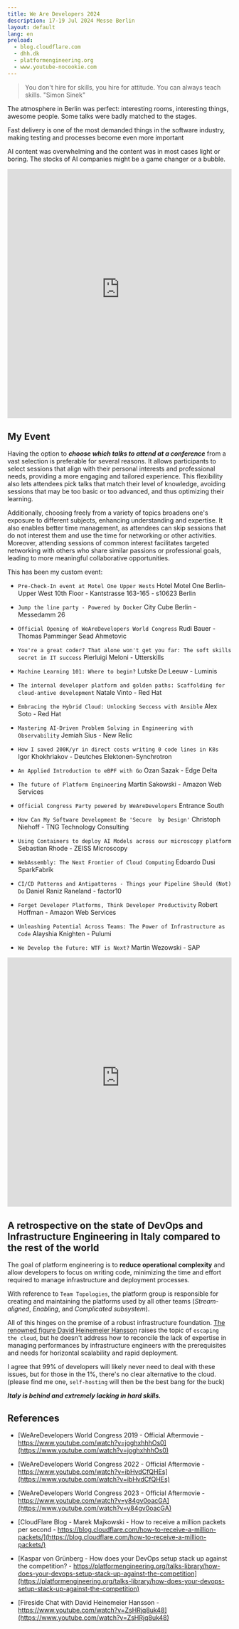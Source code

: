 ```yaml
---
title: We Are Developers 2024
description: 17-19 Jul 2024 Messe Berlin
layout: default
lang: en
preload:
  - blog.cloudflare.com
  - dhh.dk
  - platformengineering.org
  - www.youtube-nocookie.com
---
```


> You don't hire for skills, you hire for attitude. You can always teach skills. "Simon Sinek"

The atmosphere in Berlin was perfect: interesting rooms, interesting things, awesome people. Some talks were badly matched to the stages.

Fast delivery is one of the most demanded things in the software industry, making testing and processes become even more important

AI content was overwhelming and the content was in most cases light or boring. The stocks of AI companies might be a game changer or a bubble.

<iframe src="https://www.youtube-nocookie.com/embed/BlBiNUCmfuM?si=NOUYM5Bwu668mU7A" width="100%" height="560" title="Day 1 of the WeAreDevelopers World Congress 2024" allow="accelerometer; autoplay; clipboard-write; encrypted-media; gyroscope; picture-in-picture; web-share" referrerpolicy="strict-origin-when-cross-origin" frameborder="0" allowfullscreen></iframe>

## My Event

Having the option to ***choose which talks to attend at a conference*** from a vast selection is preferable for several reasons. It allows participants to select sessions that align with their personal interests and professional needs, providing a more engaging and tailored experience. This flexibility also lets attendees pick talks that match their level of knowledge, avoiding sessions that may be too basic or too advanced, and thus optimizing their learning.

Additionally, choosing freely from a variety of topics broadens one's exposure to different subjects, enhancing understanding and expertise. It also enables better time management, as attendees can skip sessions that do not interest them and use the time for networking or other activities. Moreover, attending sessions of common interest facilitates targeted networking with others who share similar passions or professional goals, leading to more meaningful collaborative opportunities.

This has been my custom event:

- `Pre-Check-In event at Motel One Upper Wests` Hotel Motel One Berlin-Upper West 10th Floor - Kantstrasse 163-165 - s10623 Berlin

- `Jump the line party - Powered by Docker` City Cube Berlin - Messedamm 26

- `Official Opening of WeAreDevelopers World Congress` Rudi Bauer - Thomas Pamminger Sead Ahmetovic

- `You're a great coder? That alone won't get you far: The soft skills secret in IT success` Pierluigi Meloni - Utterskills

- `Machine Learning 101: Where to begin?` Lutske De Leeuw - Luminis

- `The internal developer platform and golden paths: Scaffolding for cloud-antive development` Natale Vinto - Red Hat

- `Embracing the Hybrid Cloud: Unlocking Seccess with Ansible` Alex Soto - Red Hat

- `Mastering AI-Driven Problem Solving in Engineering with Observability` Jemiah Sius - New Relic

- `How I saved 200K/yr in direct costs writing 0 code lines in K8s` Igor Khokhriakov - Deutches Elektonen-Synchrotron

- `An Applied Introduction to eBPF with Go` Ozan Sazak - Edge Delta

- `The future of Platform Engineering` Martin Sakowski - Amazon Web Services

- `Official Congress Party powered by WeAreDevelopers` Entrance South

- `How Can My Software Development Be 'Secure  by Design'` Christoph Niehoff - TNG Technology Consulting

- `Using Containers to deploy AI Models across our microscopy platform` Sebastian Rhode - ZEISS Microscopy

- `WebAssembly: The Next Frontier of Cloud Computing` Edoardo Dusi  SparkFabrik

- `CI/CD Patterns and Antipatterns - Things your Pipeline Should (Not) Do` Daniel Raniz Raneland - factor10

- `Forget Developer Platforms, Think Developer Productivity` Robert Hoffman - Amazon Web Services

- `Unleashing Potential Across Teams: The Power of Infrastructure as Code` Alayshia Knighten - Pulumi

- `We Develop the Future: WTF is Next?` Martin Wezowski - SAP

<iframe src="https://www.youtube-nocookie.com/embed/MJxkJJo220c?si=BLyuwZO0BEqPjGql" width="100%" height="560" title="Day 2 of the WeAreDevelopers World Congress 2024" allow="accelerometer; autoplay; clipboard-write; encrypted-media; gyroscope; picture-in-picture; web-share" referrerpolicy="strict-origin-when-cross-origin" frameborder="0" allowfullscreen></iframe>

## A retrospective on the state of DevOps and Infrastructure Engineering in Italy compared to the rest of the world

The goal of platform engineering is to **reduce operational complexity** and allow developers to focus on writing code, minimizing the time and effort required to manage infrastructure and deployment processes.

With reference to `Team Topologies`, the platform group is responsible for creating and maintaining the platforms used by all other teams (_Stream-aligned_, _Enabling_, and _Complicated subsystem_).

All of this hinges on the premise of a robust infrastructure foundation. [The renowned figure David Heinemeier Hansson](https://dhh.dk) raises the topic of `escaping the cloud`, but he doesn't address how to reconcile the lack of expertise in managing performances by infrastructure engineers with the prerequisites and needs for horizontal scalability and rapid deployment.

I agree that 99% of developers will likely never need to deal with these issues, but for those in the 1%, there's no clear alternative to the cloud. (please find me one, `self-hosting` will then be the best bang for the buck)

***Italy is behind and extremely lacking in hard skills.***

## References

- [WeAreDevelopers World Congress 2019 - Official Aftermovie - https://www.youtube.com/watch?v=joghxhhhOs0](https://www.youtube.com/watch?v=joghxhhhOs0)

- [WeAreDevelopers World Congress 2022 - Official Aftermovie - https://www.youtube.com/watch?v=ibHvdCfQHEs](https://www.youtube.com/watch?v=ibHvdCfQHEs)

- [WeAreDevelopers World Congress 2023 - Official Aftermovie - https://www.youtube.com/watch?v=y84gv0oacGA](https://www.youtube.com/watch?v=y84gv0oacGA)

- [CloudFlare Blog - Marek Majkowski - How to receive a million packets per second - https://blog.cloudflare.com/how-to-receive-a-million-packets/](https://blog.cloudflare.com/how-to-receive-a-million-packets/)

- [Kaspar von Grünberg - How does your DevOps setup stack up against the competition? - https://platformengineering.org/talks-library/how-does-your-devops-setup-stack-up-against-the-competition](https://platformengineering.org/talks-library/how-does-your-devops-setup-stack-up-against-the-competition)

- [Fireside Chat with David Heinemeier Hansson - https://www.youtube.com/watch?v=ZsHRjq8uk48](https://www.youtube.com/watch?v=ZsHRjq8uk48)
